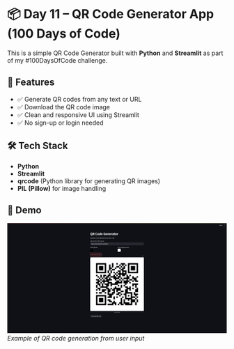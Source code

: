 # 📦 Day 11 – QR Code Generator App (100 Days of Code)

This is a simple QR Code Generator built with **Python** and **Streamlit** as part of my #100DaysOfCode challenge.

## 🚀 Features

- ✅ Generate QR codes from any text or URL
- ✅ Download the QR code image
- ✅ Clean and responsive UI using Streamlit
- ✅ No sign-up or login needed

## 🛠️ Tech Stack

- **Python**
- **Streamlit**
- **qrcode** (Python library for generating QR images)
- **PIL (Pillow)** for image handling

## 📸 Demo

![QR Code Generator Demo](screenshot.png)  
*Example of QR code generation from user input*


